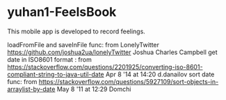 # yuhan1-FeelsBook
This mobile app is developed to record feelings.

loadFromFile and saveInFile func: from LonelyTwitter https://github.com/joshua2ua/lonelyTwitter Joshua Charles Campbell
get date in ISO8601 format : from https://stackoverflow.com/questions/2201925/converting-iso-8601-compliant-string-to-java-util-date  Apr 8 '14 at 14:20 d.danailov
sort date func: from https://stackoverflow.com/questions/5927109/sort-objects-in-arraylist-by-date May 8 '11 at 12:29 Domchi